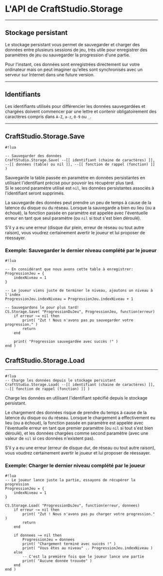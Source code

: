 # L'API de CraftStudio.Storage

----

## Stockage persistant

Le stockage persistant vous permet de sauvegarder et charger des données entre plusieurs sessions de jeu, très utile pour enregistrer des paramètres de jeu ou sauvegarder la progression d'une partie.

Pour l'instant, ces données sont enregistrées directement sur votre ordinateur mais on peut imaginer qu'elles sont synchronisés avec un serveur sur Internet dans une future version.

----

## Identifiants

Les identifiants utilisés pour différencier les données sauvegardées et chargées doivent commencer par une lettre et contenir obligatoirement des caractères compris dans ``A-Z``, ``a-z``, ``0-9`` ou ``_``.

----

## CraftStudio.Storage.Save


```
#!lua

-- Sauvegarder des données
CraftStudio.Storage.Save( --[[ identifiant (chaine de caractères) ]], --[[ données (table) ou nil ]], --[[ fonction de rappel (fonction) ]] )
```
Sauvegarde la table passée en paramètre en données persistantes en utilisant l'identifiant précisé pour pouvoir les récupérer plus tard.  
Si le second paramètre utilisé est ``nil``, les données  persistantes associés à l'identifiant seront supprimés.

La sauvegarde des données peut prendre un peu de temps à cause de la latence du disque ou du réseau. Lorsque la sauvegarde a bien eu lieu (ou a échoué), la fonction passée en paramètre est appelée avec l'éventuelle erreur en tant que seul paramètre (ou ``nil`` si tout s'est bien déroulé).

S'il y a eu une erreur (disque dur plein, erreur de réseau ou tout autre raison), vous voudrez certainement avertir le joueur et lui proposer de réessayer.

### Exemple: **Sauvegarder le dernier niveau complété par le joueur**

```
#!lua

-- En considérant que nous avons cette table à enregistrer:
ProgressionJeu = {
    indexNiveau = 1
}

-- Le joueur viens juste de terminer le niveau, ajoutons un niveau à l'index
ProgressionJeu.indexNiveau = ProgressionJeu.indexNiveau + 1

-- Sauvegardons le pour plus tard!
CS.Storage.Save( "ProgressionDuJeu", ProgressionJeu, function(erreur)
    if erreur ~= nil then
        print( "Zut ! Nous n'avons pas pu sauvegarder votre progression." )
        return
    end

    print( "Progression sauvegardée avec succès !" )
end )
```
## CraftStudio.Storage.Load

----

```
#!lua
-- Charge les données depuis le stockage persistant
CraftStudio.Storage.Load( --[[ identifiant (chaine de caractères) ]], --[[ fonction de rappel (fonction) ]] )
```
Charge les données en utilisant l'identifiant spécifié depuis le stockage persistant.

Le chargement des données risque de prendre du temps à cause de la latence du disque ou du réseau. Lorsque le chargement a effectivement eu lieu (ou a échoué), la fonction passée en paramètre est appelée avec l'éventuelle erreur en tant que premier paramètre (ou ``nil`` si tout s'est bien déroulé), et les données chargées comme second paramètre (avec une valeur de ``nil`` si ces données n'existent pas).

S'il y a eu une erreur (erreur de disque dur, de réseau ou tout autre raison), vous voudrez certainement avertir le joueur et lui proposer de réessayer.

### Exemple: **Charger le dernier niveau complété par le joueur**

```
#!lua
-- Le joueur lance juste la partie, essayons de récupérer la progression
ProgressionJeu = {
    indexNiveau = 1
}

CS.Storage.Load( "ProgressionDuJeu", function(erreur, donnees)
    if erreur ~= nil then
        print( "Zut ! Nous n'avons pas pu charger votre progression." )
        return
    end

    if donnees ~= nil then
        ProgressionJeu = donnees
        print( "Chargement terminé avec succès !" )
        print( "Vous êtes au niveau" .. ProgressionJeu.indexNiveau )
    else
        -- C'est la première fois que le joueur lance une partie
        print( "Aucune donnée trouvée" )
    end
end )
```